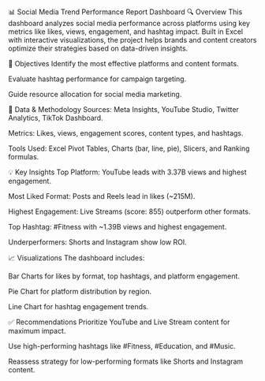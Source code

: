 📊 Social Media Trend Performance Report Dashboard
🔍 Overview
This dashboard analyzes social media performance across platforms using key metrics like likes, views, engagement, and hashtag impact. Built in Excel with interactive visualizations, the project helps brands and content creators optimize their strategies based on data-driven insights.

🎯 Objectives
Identify the most effective platforms and content formats.

Evaluate hashtag performance for campaign targeting.

Guide resource allocation for social media marketing.

📁 Data & Methodology
Sources: Meta Insights, YouTube Studio, Twitter Analytics, TikTok Dashboard.

Metrics: Likes, views, engagement scores, content types, and hashtags.

Tools Used: Excel Pivot Tables, Charts (bar, line, pie), Slicers, and Ranking formulas.

💡 Key Insights
Top Platform: YouTube leads with 3.37B views and highest engagement.

Most Liked Format: Posts and Reels lead in likes (~215M).

Highest Engagement: Live Streams (score: 855) outperform other formats.

Top Hashtag: #Fitness with ~1.39B views and highest engagement.

Underperformers: Shorts and Instagram show low ROI.

📈 Visualizations
The dashboard includes:

Bar Charts for likes by format, top hashtags, and platform engagement.

Pie Chart for platform distribution by region.

Line Chart for hashtag engagement trends.

✅ Recommendations
Prioritize YouTube and Live Stream content for maximum impact.

Use high-performing hashtags like #Fitness, #Education, and #Music.

Reassess strategy for low-performing formats like Shorts and Instagram content.
